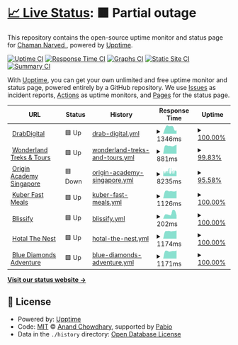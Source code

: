 # [📈 Live Status](https://chamannarved.github.io/drabdigital-uptime-moniter): <!--live status--> **🟧 Partial outage**

This repository contains the open-source uptime monitor and status page for [Chaman Narved ](https://chamannarved.github.io/drabdigital-uptime-moniter), powered by [Upptime](https://github.com/upptime/upptime).

[![Uptime CI](https://github.com/chamannarved/drabdigital-uptime-moniter/workflows/Uptime%20CI/badge.svg)](https://github.com/chamannarved/drabdigital-uptime-moniter/actions?query=workflow%3A%22Uptime+CI%22)
[![Response Time CI](https://github.com/chamannarved/drabdigital-uptime-moniter/workflows/Response%20Time%20CI/badge.svg)](https://github.com/chamannarved/drabdigital-uptime-moniter/actions?query=workflow%3A%22Response+Time+CI%22)
[![Graphs CI](https://github.com/chamannarved/drabdigital-uptime-moniter/workflows/Graphs%20CI/badge.svg)](https://github.com/chamannarved/drabdigital-uptime-moniter/actions?query=workflow%3A%22Graphs+CI%22)
[![Static Site CI](https://github.com/chamannarved/drabdigital-uptime-moniter/workflows/Static%20Site%20CI/badge.svg)](https://github.com/chamannarved/drabdigital-uptime-moniter/actions?query=workflow%3A%22Static+Site+CI%22)
[![Summary CI](https://github.com/chamannarved/drabdigital-uptime-moniter/workflows/Summary%20CI/badge.svg)](https://github.com/chamannarved/drabdigital-uptime-moniter/actions?query=workflow%3A%22Summary+CI%22)

With [Upptime](https://upptime.js.org), you can get your own unlimited and free uptime monitor and status page, powered entirely by a GitHub repository. We use [Issues](https://github.com/chamannarved/drabdigital-uptime-moniter/issues) as incident reports, [Actions](https://github.com/chamannarved/drabdigital-uptime-moniter/actions) as uptime monitors, and [Pages](https://chamannarved.github.io/drabdigital-uptime-moniter) for the status page.

<!--start: status pages-->
<!-- This summary is generated by Upptime (https://github.com/upptime/upptime) -->
<!-- Do not edit this manually, your changes will be overwritten -->
<!-- prettier-ignore -->
| URL | Status | History | Response Time | Uptime |
| --- | ------ | ------- | ------------- | ------ |
| <img alt="" src="https://icons.duckduckgo.com/ip3/drabdigital.com.ico" height="13"> [DrabDigital](https://drabdigital.com) | 🟩 Up | [drab-digital.yml](https://github.com/chamannarved/drabdigital-uptime-moniter/commits/HEAD/history/drab-digital.yml) | <details><summary><img alt="Response time graph" src="./graphs/drab-digital/response-time-week.png" height="20"> 1346ms</summary><br><a href="https://chamannarved.github.io/drabdigital-uptime-moniter/history/drab-digital"><img alt="Response time 7914" src="https://img.shields.io/endpoint?url=https%3A%2F%2Fraw.githubusercontent.com%2Fchamannarved%2Fdrabdigital-uptime-moniter%2FHEAD%2Fapi%2Fdrab-digital%2Fresponse-time.json"></a><br><a href="https://chamannarved.github.io/drabdigital-uptime-moniter/history/drab-digital"><img alt="24-hour response time 712" src="https://img.shields.io/endpoint?url=https%3A%2F%2Fraw.githubusercontent.com%2Fchamannarved%2Fdrabdigital-uptime-moniter%2FHEAD%2Fapi%2Fdrab-digital%2Fresponse-time-day.json"></a><br><a href="https://chamannarved.github.io/drabdigital-uptime-moniter/history/drab-digital"><img alt="7-day response time 1346" src="https://img.shields.io/endpoint?url=https%3A%2F%2Fraw.githubusercontent.com%2Fchamannarved%2Fdrabdigital-uptime-moniter%2FHEAD%2Fapi%2Fdrab-digital%2Fresponse-time-week.json"></a><br><a href="https://chamannarved.github.io/drabdigital-uptime-moniter/history/drab-digital"><img alt="30-day response time 5936" src="https://img.shields.io/endpoint?url=https%3A%2F%2Fraw.githubusercontent.com%2Fchamannarved%2Fdrabdigital-uptime-moniter%2FHEAD%2Fapi%2Fdrab-digital%2Fresponse-time-month.json"></a><br><a href="https://chamannarved.github.io/drabdigital-uptime-moniter/history/drab-digital"><img alt="1-year response time 7914" src="https://img.shields.io/endpoint?url=https%3A%2F%2Fraw.githubusercontent.com%2Fchamannarved%2Fdrabdigital-uptime-moniter%2FHEAD%2Fapi%2Fdrab-digital%2Fresponse-time-year.json"></a></details> | <details><summary><a href="https://chamannarved.github.io/drabdigital-uptime-moniter/history/drab-digital">100.00%</a></summary><a href="https://chamannarved.github.io/drabdigital-uptime-moniter/history/drab-digital"><img alt="All-time uptime 99.97%" src="https://img.shields.io/endpoint?url=https%3A%2F%2Fraw.githubusercontent.com%2Fchamannarved%2Fdrabdigital-uptime-moniter%2FHEAD%2Fapi%2Fdrab-digital%2Fuptime.json"></a><br><a href="https://chamannarved.github.io/drabdigital-uptime-moniter/history/drab-digital"><img alt="24-hour uptime 100.00%" src="https://img.shields.io/endpoint?url=https%3A%2F%2Fraw.githubusercontent.com%2Fchamannarved%2Fdrabdigital-uptime-moniter%2FHEAD%2Fapi%2Fdrab-digital%2Fuptime-day.json"></a><br><a href="https://chamannarved.github.io/drabdigital-uptime-moniter/history/drab-digital"><img alt="7-day uptime 100.00%" src="https://img.shields.io/endpoint?url=https%3A%2F%2Fraw.githubusercontent.com%2Fchamannarved%2Fdrabdigital-uptime-moniter%2FHEAD%2Fapi%2Fdrab-digital%2Fuptime-week.json"></a><br><a href="https://chamannarved.github.io/drabdigital-uptime-moniter/history/drab-digital"><img alt="30-day uptime 100.00%" src="https://img.shields.io/endpoint?url=https%3A%2F%2Fraw.githubusercontent.com%2Fchamannarved%2Fdrabdigital-uptime-moniter%2FHEAD%2Fapi%2Fdrab-digital%2Fuptime-month.json"></a><br><a href="https://chamannarved.github.io/drabdigital-uptime-moniter/history/drab-digital"><img alt="1-year uptime 99.97%" src="https://img.shields.io/endpoint?url=https%3A%2F%2Fraw.githubusercontent.com%2Fchamannarved%2Fdrabdigital-uptime-moniter%2FHEAD%2Fapi%2Fdrab-digital%2Fuptime-year.json"></a></details>
| <img alt="" src="https://icons.duckduckgo.com/ip3/wonderland-india.com.ico" height="13"> [Wonderland Treks & Tours](https://wonderland-india.com) | 🟩 Up | [wonderland-treks-and-tours.yml](https://github.com/chamannarved/drabdigital-uptime-moniter/commits/HEAD/history/wonderland-treks-and-tours.yml) | <details><summary><img alt="Response time graph" src="./graphs/wonderland-treks-and-tours/response-time-week.png" height="20"> 881ms</summary><br><a href="https://chamannarved.github.io/drabdigital-uptime-moniter/history/wonderland-treks-and-tours"><img alt="Response time 919" src="https://img.shields.io/endpoint?url=https%3A%2F%2Fraw.githubusercontent.com%2Fchamannarved%2Fdrabdigital-uptime-moniter%2FHEAD%2Fapi%2Fwonderland-treks-and-tours%2Fresponse-time.json"></a><br><a href="https://chamannarved.github.io/drabdigital-uptime-moniter/history/wonderland-treks-and-tours"><img alt="24-hour response time 989" src="https://img.shields.io/endpoint?url=https%3A%2F%2Fraw.githubusercontent.com%2Fchamannarved%2Fdrabdigital-uptime-moniter%2FHEAD%2Fapi%2Fwonderland-treks-and-tours%2Fresponse-time-day.json"></a><br><a href="https://chamannarved.github.io/drabdigital-uptime-moniter/history/wonderland-treks-and-tours"><img alt="7-day response time 881" src="https://img.shields.io/endpoint?url=https%3A%2F%2Fraw.githubusercontent.com%2Fchamannarved%2Fdrabdigital-uptime-moniter%2FHEAD%2Fapi%2Fwonderland-treks-and-tours%2Fresponse-time-week.json"></a><br><a href="https://chamannarved.github.io/drabdigital-uptime-moniter/history/wonderland-treks-and-tours"><img alt="30-day response time 922" src="https://img.shields.io/endpoint?url=https%3A%2F%2Fraw.githubusercontent.com%2Fchamannarved%2Fdrabdigital-uptime-moniter%2FHEAD%2Fapi%2Fwonderland-treks-and-tours%2Fresponse-time-month.json"></a><br><a href="https://chamannarved.github.io/drabdigital-uptime-moniter/history/wonderland-treks-and-tours"><img alt="1-year response time 919" src="https://img.shields.io/endpoint?url=https%3A%2F%2Fraw.githubusercontent.com%2Fchamannarved%2Fdrabdigital-uptime-moniter%2FHEAD%2Fapi%2Fwonderland-treks-and-tours%2Fresponse-time-year.json"></a></details> | <details><summary><a href="https://chamannarved.github.io/drabdigital-uptime-moniter/history/wonderland-treks-and-tours">99.83%</a></summary><a href="https://chamannarved.github.io/drabdigital-uptime-moniter/history/wonderland-treks-and-tours"><img alt="All-time uptime 99.75%" src="https://img.shields.io/endpoint?url=https%3A%2F%2Fraw.githubusercontent.com%2Fchamannarved%2Fdrabdigital-uptime-moniter%2FHEAD%2Fapi%2Fwonderland-treks-and-tours%2Fuptime.json"></a><br><a href="https://chamannarved.github.io/drabdigital-uptime-moniter/history/wonderland-treks-and-tours"><img alt="24-hour uptime 100.00%" src="https://img.shields.io/endpoint?url=https%3A%2F%2Fraw.githubusercontent.com%2Fchamannarved%2Fdrabdigital-uptime-moniter%2FHEAD%2Fapi%2Fwonderland-treks-and-tours%2Fuptime-day.json"></a><br><a href="https://chamannarved.github.io/drabdigital-uptime-moniter/history/wonderland-treks-and-tours"><img alt="7-day uptime 99.83%" src="https://img.shields.io/endpoint?url=https%3A%2F%2Fraw.githubusercontent.com%2Fchamannarved%2Fdrabdigital-uptime-moniter%2FHEAD%2Fapi%2Fwonderland-treks-and-tours%2Fuptime-week.json"></a><br><a href="https://chamannarved.github.io/drabdigital-uptime-moniter/history/wonderland-treks-and-tours"><img alt="30-day uptime 99.78%" src="https://img.shields.io/endpoint?url=https%3A%2F%2Fraw.githubusercontent.com%2Fchamannarved%2Fdrabdigital-uptime-moniter%2FHEAD%2Fapi%2Fwonderland-treks-and-tours%2Fuptime-month.json"></a><br><a href="https://chamannarved.github.io/drabdigital-uptime-moniter/history/wonderland-treks-and-tours"><img alt="1-year uptime 99.75%" src="https://img.shields.io/endpoint?url=https%3A%2F%2Fraw.githubusercontent.com%2Fchamannarved%2Fdrabdigital-uptime-moniter%2FHEAD%2Fapi%2Fwonderland-treks-and-tours%2Fuptime-year.json"></a></details>
| <img alt="" src="https://icons.duckduckgo.com/ip3/theoriginacademy.com.ico" height="13"> [Origin Academy Singapore](https://theoriginacademy.com) | 🟥 Down | [origin-academy-singapore.yml](https://github.com/chamannarved/drabdigital-uptime-moniter/commits/HEAD/history/origin-academy-singapore.yml) | <details><summary><img alt="Response time graph" src="./graphs/origin-academy-singapore/response-time-week.png" height="20"> 8235ms</summary><br><a href="https://chamannarved.github.io/drabdigital-uptime-moniter/history/origin-academy-singapore"><img alt="Response time 8566" src="https://img.shields.io/endpoint?url=https%3A%2F%2Fraw.githubusercontent.com%2Fchamannarved%2Fdrabdigital-uptime-moniter%2FHEAD%2Fapi%2Forigin-academy-singapore%2Fresponse-time.json"></a><br><a href="https://chamannarved.github.io/drabdigital-uptime-moniter/history/origin-academy-singapore"><img alt="24-hour response time 7540" src="https://img.shields.io/endpoint?url=https%3A%2F%2Fraw.githubusercontent.com%2Fchamannarved%2Fdrabdigital-uptime-moniter%2FHEAD%2Fapi%2Forigin-academy-singapore%2Fresponse-time-day.json"></a><br><a href="https://chamannarved.github.io/drabdigital-uptime-moniter/history/origin-academy-singapore"><img alt="7-day response time 8235" src="https://img.shields.io/endpoint?url=https%3A%2F%2Fraw.githubusercontent.com%2Fchamannarved%2Fdrabdigital-uptime-moniter%2FHEAD%2Fapi%2Forigin-academy-singapore%2Fresponse-time-week.json"></a><br><a href="https://chamannarved.github.io/drabdigital-uptime-moniter/history/origin-academy-singapore"><img alt="30-day response time 8594" src="https://img.shields.io/endpoint?url=https%3A%2F%2Fraw.githubusercontent.com%2Fchamannarved%2Fdrabdigital-uptime-moniter%2FHEAD%2Fapi%2Forigin-academy-singapore%2Fresponse-time-month.json"></a><br><a href="https://chamannarved.github.io/drabdigital-uptime-moniter/history/origin-academy-singapore"><img alt="1-year response time 8566" src="https://img.shields.io/endpoint?url=https%3A%2F%2Fraw.githubusercontent.com%2Fchamannarved%2Fdrabdigital-uptime-moniter%2FHEAD%2Fapi%2Forigin-academy-singapore%2Fresponse-time-year.json"></a></details> | <details><summary><a href="https://chamannarved.github.io/drabdigital-uptime-moniter/history/origin-academy-singapore">95.58%</a></summary><a href="https://chamannarved.github.io/drabdigital-uptime-moniter/history/origin-academy-singapore"><img alt="All-time uptime 99.65%" src="https://img.shields.io/endpoint?url=https%3A%2F%2Fraw.githubusercontent.com%2Fchamannarved%2Fdrabdigital-uptime-moniter%2FHEAD%2Fapi%2Forigin-academy-singapore%2Fuptime.json"></a><br><a href="https://chamannarved.github.io/drabdigital-uptime-moniter/history/origin-academy-singapore"><img alt="24-hour uptime 91.33%" src="https://img.shields.io/endpoint?url=https%3A%2F%2Fraw.githubusercontent.com%2Fchamannarved%2Fdrabdigital-uptime-moniter%2FHEAD%2Fapi%2Forigin-academy-singapore%2Fuptime-day.json"></a><br><a href="https://chamannarved.github.io/drabdigital-uptime-moniter/history/origin-academy-singapore"><img alt="7-day uptime 95.58%" src="https://img.shields.io/endpoint?url=https%3A%2F%2Fraw.githubusercontent.com%2Fchamannarved%2Fdrabdigital-uptime-moniter%2FHEAD%2Fapi%2Forigin-academy-singapore%2Fuptime-week.json"></a><br><a href="https://chamannarved.github.io/drabdigital-uptime-moniter/history/origin-academy-singapore"><img alt="30-day uptime 98.98%" src="https://img.shields.io/endpoint?url=https%3A%2F%2Fraw.githubusercontent.com%2Fchamannarved%2Fdrabdigital-uptime-moniter%2FHEAD%2Fapi%2Forigin-academy-singapore%2Fuptime-month.json"></a><br><a href="https://chamannarved.github.io/drabdigital-uptime-moniter/history/origin-academy-singapore"><img alt="1-year uptime 99.65%" src="https://img.shields.io/endpoint?url=https%3A%2F%2Fraw.githubusercontent.com%2Fchamannarved%2Fdrabdigital-uptime-moniter%2FHEAD%2Fapi%2Forigin-academy-singapore%2Fuptime-year.json"></a></details>
| <img alt="" src="https://icons.duckduckgo.com/ip3/kuberfastmeals.in.ico" height="13"> [Kuber Fast Meals](https://kuberfastmeals.in) | 🟩 Up | [kuber-fast-meals.yml](https://github.com/chamannarved/drabdigital-uptime-moniter/commits/HEAD/history/kuber-fast-meals.yml) | <details><summary><img alt="Response time graph" src="./graphs/kuber-fast-meals/response-time-week.png" height="20"> 1126ms</summary><br><a href="https://chamannarved.github.io/drabdigital-uptime-moniter/history/kuber-fast-meals"><img alt="Response time 5207" src="https://img.shields.io/endpoint?url=https%3A%2F%2Fraw.githubusercontent.com%2Fchamannarved%2Fdrabdigital-uptime-moniter%2FHEAD%2Fapi%2Fkuber-fast-meals%2Fresponse-time.json"></a><br><a href="https://chamannarved.github.io/drabdigital-uptime-moniter/history/kuber-fast-meals"><img alt="24-hour response time 1176" src="https://img.shields.io/endpoint?url=https%3A%2F%2Fraw.githubusercontent.com%2Fchamannarved%2Fdrabdigital-uptime-moniter%2FHEAD%2Fapi%2Fkuber-fast-meals%2Fresponse-time-day.json"></a><br><a href="https://chamannarved.github.io/drabdigital-uptime-moniter/history/kuber-fast-meals"><img alt="7-day response time 1126" src="https://img.shields.io/endpoint?url=https%3A%2F%2Fraw.githubusercontent.com%2Fchamannarved%2Fdrabdigital-uptime-moniter%2FHEAD%2Fapi%2Fkuber-fast-meals%2Fresponse-time-week.json"></a><br><a href="https://chamannarved.github.io/drabdigital-uptime-moniter/history/kuber-fast-meals"><img alt="30-day response time 3616" src="https://img.shields.io/endpoint?url=https%3A%2F%2Fraw.githubusercontent.com%2Fchamannarved%2Fdrabdigital-uptime-moniter%2FHEAD%2Fapi%2Fkuber-fast-meals%2Fresponse-time-month.json"></a><br><a href="https://chamannarved.github.io/drabdigital-uptime-moniter/history/kuber-fast-meals"><img alt="1-year response time 5207" src="https://img.shields.io/endpoint?url=https%3A%2F%2Fraw.githubusercontent.com%2Fchamannarved%2Fdrabdigital-uptime-moniter%2FHEAD%2Fapi%2Fkuber-fast-meals%2Fresponse-time-year.json"></a></details> | <details><summary><a href="https://chamannarved.github.io/drabdigital-uptime-moniter/history/kuber-fast-meals">100.00%</a></summary><a href="https://chamannarved.github.io/drabdigital-uptime-moniter/history/kuber-fast-meals"><img alt="All-time uptime 99.89%" src="https://img.shields.io/endpoint?url=https%3A%2F%2Fraw.githubusercontent.com%2Fchamannarved%2Fdrabdigital-uptime-moniter%2FHEAD%2Fapi%2Fkuber-fast-meals%2Fuptime.json"></a><br><a href="https://chamannarved.github.io/drabdigital-uptime-moniter/history/kuber-fast-meals"><img alt="24-hour uptime 100.00%" src="https://img.shields.io/endpoint?url=https%3A%2F%2Fraw.githubusercontent.com%2Fchamannarved%2Fdrabdigital-uptime-moniter%2FHEAD%2Fapi%2Fkuber-fast-meals%2Fuptime-day.json"></a><br><a href="https://chamannarved.github.io/drabdigital-uptime-moniter/history/kuber-fast-meals"><img alt="7-day uptime 100.00%" src="https://img.shields.io/endpoint?url=https%3A%2F%2Fraw.githubusercontent.com%2Fchamannarved%2Fdrabdigital-uptime-moniter%2FHEAD%2Fapi%2Fkuber-fast-meals%2Fuptime-week.json"></a><br><a href="https://chamannarved.github.io/drabdigital-uptime-moniter/history/kuber-fast-meals"><img alt="30-day uptime 100.00%" src="https://img.shields.io/endpoint?url=https%3A%2F%2Fraw.githubusercontent.com%2Fchamannarved%2Fdrabdigital-uptime-moniter%2FHEAD%2Fapi%2Fkuber-fast-meals%2Fuptime-month.json"></a><br><a href="https://chamannarved.github.io/drabdigital-uptime-moniter/history/kuber-fast-meals"><img alt="1-year uptime 99.89%" src="https://img.shields.io/endpoint?url=https%3A%2F%2Fraw.githubusercontent.com%2Fchamannarved%2Fdrabdigital-uptime-moniter%2FHEAD%2Fapi%2Fkuber-fast-meals%2Fuptime-year.json"></a></details>
| <img alt="" src="https://icons.duckduckgo.com/ip3/blissify.ca.ico" height="13"> [Blissify](https://blissify.ca) | 🟩 Up | [blissify.yml](https://github.com/chamannarved/drabdigital-uptime-moniter/commits/HEAD/history/blissify.yml) | <details><summary><img alt="Response time graph" src="./graphs/blissify/response-time-week.png" height="20"> 202ms</summary><br><a href="https://chamannarved.github.io/drabdigital-uptime-moniter/history/blissify"><img alt="Response time 258" src="https://img.shields.io/endpoint?url=https%3A%2F%2Fraw.githubusercontent.com%2Fchamannarved%2Fdrabdigital-uptime-moniter%2FHEAD%2Fapi%2Fblissify%2Fresponse-time.json"></a><br><a href="https://chamannarved.github.io/drabdigital-uptime-moniter/history/blissify"><img alt="24-hour response time 129" src="https://img.shields.io/endpoint?url=https%3A%2F%2Fraw.githubusercontent.com%2Fchamannarved%2Fdrabdigital-uptime-moniter%2FHEAD%2Fapi%2Fblissify%2Fresponse-time-day.json"></a><br><a href="https://chamannarved.github.io/drabdigital-uptime-moniter/history/blissify"><img alt="7-day response time 202" src="https://img.shields.io/endpoint?url=https%3A%2F%2Fraw.githubusercontent.com%2Fchamannarved%2Fdrabdigital-uptime-moniter%2FHEAD%2Fapi%2Fblissify%2Fresponse-time-week.json"></a><br><a href="https://chamannarved.github.io/drabdigital-uptime-moniter/history/blissify"><img alt="30-day response time 225" src="https://img.shields.io/endpoint?url=https%3A%2F%2Fraw.githubusercontent.com%2Fchamannarved%2Fdrabdigital-uptime-moniter%2FHEAD%2Fapi%2Fblissify%2Fresponse-time-month.json"></a><br><a href="https://chamannarved.github.io/drabdigital-uptime-moniter/history/blissify"><img alt="1-year response time 258" src="https://img.shields.io/endpoint?url=https%3A%2F%2Fraw.githubusercontent.com%2Fchamannarved%2Fdrabdigital-uptime-moniter%2FHEAD%2Fapi%2Fblissify%2Fresponse-time-year.json"></a></details> | <details><summary><a href="https://chamannarved.github.io/drabdigital-uptime-moniter/history/blissify">100.00%</a></summary><a href="https://chamannarved.github.io/drabdigital-uptime-moniter/history/blissify"><img alt="All-time uptime 99.99%" src="https://img.shields.io/endpoint?url=https%3A%2F%2Fraw.githubusercontent.com%2Fchamannarved%2Fdrabdigital-uptime-moniter%2FHEAD%2Fapi%2Fblissify%2Fuptime.json"></a><br><a href="https://chamannarved.github.io/drabdigital-uptime-moniter/history/blissify"><img alt="24-hour uptime 100.00%" src="https://img.shields.io/endpoint?url=https%3A%2F%2Fraw.githubusercontent.com%2Fchamannarved%2Fdrabdigital-uptime-moniter%2FHEAD%2Fapi%2Fblissify%2Fuptime-day.json"></a><br><a href="https://chamannarved.github.io/drabdigital-uptime-moniter/history/blissify"><img alt="7-day uptime 100.00%" src="https://img.shields.io/endpoint?url=https%3A%2F%2Fraw.githubusercontent.com%2Fchamannarved%2Fdrabdigital-uptime-moniter%2FHEAD%2Fapi%2Fblissify%2Fuptime-week.json"></a><br><a href="https://chamannarved.github.io/drabdigital-uptime-moniter/history/blissify"><img alt="30-day uptime 100.00%" src="https://img.shields.io/endpoint?url=https%3A%2F%2Fraw.githubusercontent.com%2Fchamannarved%2Fdrabdigital-uptime-moniter%2FHEAD%2Fapi%2Fblissify%2Fuptime-month.json"></a><br><a href="https://chamannarved.github.io/drabdigital-uptime-moniter/history/blissify"><img alt="1-year uptime 99.99%" src="https://img.shields.io/endpoint?url=https%3A%2F%2Fraw.githubusercontent.com%2Fchamannarved%2Fdrabdigital-uptime-moniter%2FHEAD%2Fapi%2Fblissify%2Fuptime-year.json"></a></details>
| <img alt="" src="https://icons.duckduckgo.com/ip3/hotelthenest.com.ico" height="13"> [Hotal The Nest](https://hotelthenest.com/) | 🟩 Up | [hotal-the-nest.yml](https://github.com/chamannarved/drabdigital-uptime-moniter/commits/HEAD/history/hotal-the-nest.yml) | <details><summary><img alt="Response time graph" src="./graphs/hotal-the-nest/response-time-week.png" height="20"> 1174ms</summary><br><a href="https://chamannarved.github.io/drabdigital-uptime-moniter/history/hotal-the-nest"><img alt="Response time 6921" src="https://img.shields.io/endpoint?url=https%3A%2F%2Fraw.githubusercontent.com%2Fchamannarved%2Fdrabdigital-uptime-moniter%2FHEAD%2Fapi%2Fhotal-the-nest%2Fresponse-time.json"></a><br><a href="https://chamannarved.github.io/drabdigital-uptime-moniter/history/hotal-the-nest"><img alt="24-hour response time 1268" src="https://img.shields.io/endpoint?url=https%3A%2F%2Fraw.githubusercontent.com%2Fchamannarved%2Fdrabdigital-uptime-moniter%2FHEAD%2Fapi%2Fhotal-the-nest%2Fresponse-time-day.json"></a><br><a href="https://chamannarved.github.io/drabdigital-uptime-moniter/history/hotal-the-nest"><img alt="7-day response time 1174" src="https://img.shields.io/endpoint?url=https%3A%2F%2Fraw.githubusercontent.com%2Fchamannarved%2Fdrabdigital-uptime-moniter%2FHEAD%2Fapi%2Fhotal-the-nest%2Fresponse-time-week.json"></a><br><a href="https://chamannarved.github.io/drabdigital-uptime-moniter/history/hotal-the-nest"><img alt="30-day response time 5631" src="https://img.shields.io/endpoint?url=https%3A%2F%2Fraw.githubusercontent.com%2Fchamannarved%2Fdrabdigital-uptime-moniter%2FHEAD%2Fapi%2Fhotal-the-nest%2Fresponse-time-month.json"></a><br><a href="https://chamannarved.github.io/drabdigital-uptime-moniter/history/hotal-the-nest"><img alt="1-year response time 6921" src="https://img.shields.io/endpoint?url=https%3A%2F%2Fraw.githubusercontent.com%2Fchamannarved%2Fdrabdigital-uptime-moniter%2FHEAD%2Fapi%2Fhotal-the-nest%2Fresponse-time-year.json"></a></details> | <details><summary><a href="https://chamannarved.github.io/drabdigital-uptime-moniter/history/hotal-the-nest">100.00%</a></summary><a href="https://chamannarved.github.io/drabdigital-uptime-moniter/history/hotal-the-nest"><img alt="All-time uptime 99.89%" src="https://img.shields.io/endpoint?url=https%3A%2F%2Fraw.githubusercontent.com%2Fchamannarved%2Fdrabdigital-uptime-moniter%2FHEAD%2Fapi%2Fhotal-the-nest%2Fuptime.json"></a><br><a href="https://chamannarved.github.io/drabdigital-uptime-moniter/history/hotal-the-nest"><img alt="24-hour uptime 100.00%" src="https://img.shields.io/endpoint?url=https%3A%2F%2Fraw.githubusercontent.com%2Fchamannarved%2Fdrabdigital-uptime-moniter%2FHEAD%2Fapi%2Fhotal-the-nest%2Fuptime-day.json"></a><br><a href="https://chamannarved.github.io/drabdigital-uptime-moniter/history/hotal-the-nest"><img alt="7-day uptime 100.00%" src="https://img.shields.io/endpoint?url=https%3A%2F%2Fraw.githubusercontent.com%2Fchamannarved%2Fdrabdigital-uptime-moniter%2FHEAD%2Fapi%2Fhotal-the-nest%2Fuptime-week.json"></a><br><a href="https://chamannarved.github.io/drabdigital-uptime-moniter/history/hotal-the-nest"><img alt="30-day uptime 100.00%" src="https://img.shields.io/endpoint?url=https%3A%2F%2Fraw.githubusercontent.com%2Fchamannarved%2Fdrabdigital-uptime-moniter%2FHEAD%2Fapi%2Fhotal-the-nest%2Fuptime-month.json"></a><br><a href="https://chamannarved.github.io/drabdigital-uptime-moniter/history/hotal-the-nest"><img alt="1-year uptime 99.89%" src="https://img.shields.io/endpoint?url=https%3A%2F%2Fraw.githubusercontent.com%2Fchamannarved%2Fdrabdigital-uptime-moniter%2FHEAD%2Fapi%2Fhotal-the-nest%2Fuptime-year.json"></a></details>
| <img alt="" src="https://icons.duckduckgo.com/ip3/bluediamondsadventure.com.ico" height="13"> [Blue Diamonds Adventure](https://bluediamondsadventure.com) | 🟩 Up | [blue-diamonds-adventure.yml](https://github.com/chamannarved/drabdigital-uptime-moniter/commits/HEAD/history/blue-diamonds-adventure.yml) | <details><summary><img alt="Response time graph" src="./graphs/blue-diamonds-adventure/response-time-week.png" height="20"> 1171ms</summary><br><a href="https://chamannarved.github.io/drabdigital-uptime-moniter/history/blue-diamonds-adventure"><img alt="Response time 4168" src="https://img.shields.io/endpoint?url=https%3A%2F%2Fraw.githubusercontent.com%2Fchamannarved%2Fdrabdigital-uptime-moniter%2FHEAD%2Fapi%2Fblue-diamonds-adventure%2Fresponse-time.json"></a><br><a href="https://chamannarved.github.io/drabdigital-uptime-moniter/history/blue-diamonds-adventure"><img alt="24-hour response time 1263" src="https://img.shields.io/endpoint?url=https%3A%2F%2Fraw.githubusercontent.com%2Fchamannarved%2Fdrabdigital-uptime-moniter%2FHEAD%2Fapi%2Fblue-diamonds-adventure%2Fresponse-time-day.json"></a><br><a href="https://chamannarved.github.io/drabdigital-uptime-moniter/history/blue-diamonds-adventure"><img alt="7-day response time 1171" src="https://img.shields.io/endpoint?url=https%3A%2F%2Fraw.githubusercontent.com%2Fchamannarved%2Fdrabdigital-uptime-moniter%2FHEAD%2Fapi%2Fblue-diamonds-adventure%2Fresponse-time-week.json"></a><br><a href="https://chamannarved.github.io/drabdigital-uptime-moniter/history/blue-diamonds-adventure"><img alt="30-day response time 4367" src="https://img.shields.io/endpoint?url=https%3A%2F%2Fraw.githubusercontent.com%2Fchamannarved%2Fdrabdigital-uptime-moniter%2FHEAD%2Fapi%2Fblue-diamonds-adventure%2Fresponse-time-month.json"></a><br><a href="https://chamannarved.github.io/drabdigital-uptime-moniter/history/blue-diamonds-adventure"><img alt="1-year response time 4168" src="https://img.shields.io/endpoint?url=https%3A%2F%2Fraw.githubusercontent.com%2Fchamannarved%2Fdrabdigital-uptime-moniter%2FHEAD%2Fapi%2Fblue-diamonds-adventure%2Fresponse-time-year.json"></a></details> | <details><summary><a href="https://chamannarved.github.io/drabdigital-uptime-moniter/history/blue-diamonds-adventure">100.00%</a></summary><a href="https://chamannarved.github.io/drabdigital-uptime-moniter/history/blue-diamonds-adventure"><img alt="All-time uptime 99.89%" src="https://img.shields.io/endpoint?url=https%3A%2F%2Fraw.githubusercontent.com%2Fchamannarved%2Fdrabdigital-uptime-moniter%2FHEAD%2Fapi%2Fblue-diamonds-adventure%2Fuptime.json"></a><br><a href="https://chamannarved.github.io/drabdigital-uptime-moniter/history/blue-diamonds-adventure"><img alt="24-hour uptime 100.00%" src="https://img.shields.io/endpoint?url=https%3A%2F%2Fraw.githubusercontent.com%2Fchamannarved%2Fdrabdigital-uptime-moniter%2FHEAD%2Fapi%2Fblue-diamonds-adventure%2Fuptime-day.json"></a><br><a href="https://chamannarved.github.io/drabdigital-uptime-moniter/history/blue-diamonds-adventure"><img alt="7-day uptime 100.00%" src="https://img.shields.io/endpoint?url=https%3A%2F%2Fraw.githubusercontent.com%2Fchamannarved%2Fdrabdigital-uptime-moniter%2FHEAD%2Fapi%2Fblue-diamonds-adventure%2Fuptime-week.json"></a><br><a href="https://chamannarved.github.io/drabdigital-uptime-moniter/history/blue-diamonds-adventure"><img alt="30-day uptime 100.00%" src="https://img.shields.io/endpoint?url=https%3A%2F%2Fraw.githubusercontent.com%2Fchamannarved%2Fdrabdigital-uptime-moniter%2FHEAD%2Fapi%2Fblue-diamonds-adventure%2Fuptime-month.json"></a><br><a href="https://chamannarved.github.io/drabdigital-uptime-moniter/history/blue-diamonds-adventure"><img alt="1-year uptime 99.89%" src="https://img.shields.io/endpoint?url=https%3A%2F%2Fraw.githubusercontent.com%2Fchamannarved%2Fdrabdigital-uptime-moniter%2FHEAD%2Fapi%2Fblue-diamonds-adventure%2Fuptime-year.json"></a></details>

<!--end: status pages-->

[**Visit our status website →**](https://chamannarved.github.io/drabdigital-uptime-moniter)

## 📄 License

- Powered by: [Upptime](https://github.com/upptime/upptime)
- Code: [MIT](./LICENSE) © [Anand Chowdhary](https://anandchowdhary.com), supported by [Pabio](https://pabio.com)
- Data in the `./history` directory: [Open Database License](https://opendatacommons.org/licenses/odbl/1-0/)
